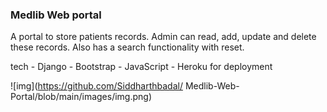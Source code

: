 ### Medlib Web portal

A portal to store patients records. Admin can read, add, update and delete these records.
Also has a search functionality with reset.


tech
    -   Django
    -   Bootstrap
    -   JavaScript
    -   Heroku for deployment


![img](https://github.com/Siddharthbadal/
Medlib-Web-Portal/blob/main/images/img.png)